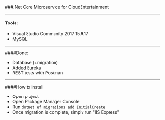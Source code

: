 ###.Net Core Microservice for CloudEntertainment

------------

#### Tools:
- Visual Studio Community 2017 15.9.17
- MySQL

------------

####Done:
- Database (+migration)
- Added Eureka
- REST tests with Postman
------------

####How to install
- Open project
- Open Package Manager Console
- Run 
`dotnet ef migrations add InitialCreate`
- Once migration is complete, simply run "IIS Express"